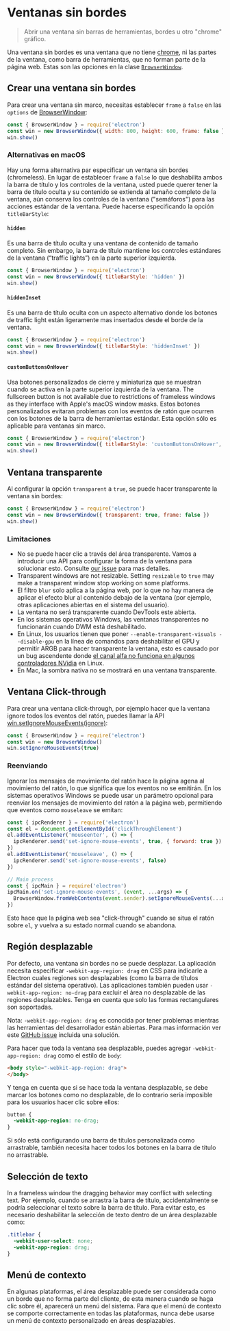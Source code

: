 # Ventanas sin bordes

> Abrir una ventana sin barras de herramientas, bordes u otro "chrome" gráfico.

Una ventana sin bordes es una ventana que no tiene [chrome](https://developer.mozilla.org/en-US/docs/Glossary/Chrome), ni las partes de la ventana, como barra de herramientas, que no forman parte de la página web. Estas son las opciones en la clase [`BrowserWindow`](browser-window.md).

## Crear una ventana sin bordes

Para crear una ventana sin marco, necesitas establecer `frame` a `false` en las `options` de [BrowserWindow](browser-window.md):

```javascript
const { BrowserWindow } = require('electron')
const win = new BrowserWindow({ width: 800, height: 600, frame: false })
win.show()
```

### Alternativas en macOS

Hay una forma alternativa par especificar un ventana sin bordes (chromeless). En lugar de establecer `frame` a `false` lo que deshabilita ambos la barra de título y los controles de la ventana, usted puede querer tener la barra de título oculta y su contenido se extienda al tamaño completo de la ventana, aún conserva los controles de la ventana ("semáforos") para las acciones estándar de la ventana. Puede hacerse especificando la opción `titleBarStyle`:

#### `hidden`

Es una barra de título oculta y una ventana de contenido de tamaño completo. Sin embargo, la barra de título mantiene los controles estándares de la ventana (“traffic lights”) en la parte superior izquierda.

```javascript
const { BrowserWindow } = require('electron')
const win = new BrowserWindow({ titleBarStyle: 'hidden' })
win.show()
```

#### `hiddenInset`

Es una barra de título oculta con un aspecto alternativo donde los botones de traffic light están ligeramente mas insertados desde el borde de la ventana.

```javascript
const { BrowserWindow } = require('electron')
const win = new BrowserWindow({ titleBarStyle: 'hiddenInset' })
win.show()
```

#### `customButtonsOnHover`

Usa botones personalizados de cierre y miniaturiza que se muestran cuando se activa en la parte superior izquierda de la ventana. The fullscreen button is not available due to restrictions of frameless windows as they interface with Apple's macOS window masks. Estos botones personalizados evitaran problemas con los eventos de ratón que ocurren con los botones de la barra de herramientas estándar. Esta opción sólo es aplicable para ventanas sin marco.

```javascript
const { BrowserWindow } = require('electron')
const win = new BrowserWindow({ titleBarStyle: 'customButtonsOnHover', frame: false })
win.show()
```

## Ventana transparente

Al configurar la opción `transparent` a `true`, se puede hacer transparente la ventana sin bordes:

```javascript
const { BrowserWindow } = require('electron')
const win = new BrowserWindow({ transparent: true, frame: false })
win.show()
```

### Limitaciones

* No se puede hacer clic a través del área transparente. Vamos a introducir una API para configurar la forma de la ventana para solucionar esto. Consulte [our issue](https://github.com/electron/electron/issues/1335) para mas detalles.
* Transparent windows are not resizable. Setting `resizable` to `true` may make a transparent window stop working on some platforms.
* El filtro `blur` solo aplica a la página web, por lo que no hay manera de aplicar el efecto blur al contenido debajo de la ventana (por ejemplo, otras aplicaciones abiertas en el sistema del usuario).
* La ventana no será transparente cuando DevTools este abierta.
* En los sistemas operativos Windows, las ventanas transparentes no funcionarán cuando DWM está deshabilitado.
* En Linux, los usuarios tienen que poner `--enable-transparent-visuals --disable-gpu` en la línea de comandos para deshabilitar el GPU y permitir ARGB para hacer transparente la ventana, esto es causado por un bug ascendente donde [el canal alfa no funciona en algunos controladores NVidia](https://bugs.chromium.org/p/chromium/issues/detail?id=369209) en Linux.
* En Mac, la sombra nativa no se mostrará en una ventana transparente.

## Ventana Click-through

Para crear una ventana click-through, por ejemplo hacer que la ventana ignore todos los eventos del ratón, puedes llamar la API [win.setIgnoreMouseEvents(ignore)][ignore-mouse-events]:

```javascript
const { BrowserWindow } = require('electron')
const win = new BrowserWindow()
win.setIgnoreMouseEvents(true)
```

### Reenviando

Ignorar los mensajes de movimiento del ratón hace la página agena al movimiento del ratón, lo que significa que los eventos no se emitirán. En los sistemas operativos Windows se puede usar un parámetro opcional para reenviar los mensajes de movimiento del ratón a la página web, permitiendo que eventos como `mouseleave` se emitan:

```javascript
const { ipcRenderer } = require('electron')
const el = document.getElementById('clickThroughElement')
el.addEventListener('mouseenter', () => {
  ipcRenderer.send('set-ignore-mouse-events', true, { forward: true })
})
el.addEventListener('mouseleave', () => {
  ipcRenderer.send('set-ignore-mouse-events', false)
})

// Main process
const { ipcMain } = require('electron')
ipcMain.on('set-ignore-mouse-events', (event, ...args) => {
  BrowserWindow.fromWebContents(event.sender).setIgnoreMouseEvents(...args)
})
```

Esto hace que la página web sea "click-through" cuando se situa el ratón sobre `el`, y vuelva a su estado normal cuando se abandona.

## Región desplazable

Por defecto, una ventana sin bordes no se puede desplazar. La aplicación necesita especificar `-webkit-app-region: drag` en CSS para indicarle a Electron cuales regiones son desplazables (como la barra de títulos estándar del sistema operativo). Las aplicaciones también pueden usar `-webkit-app-region: no-drag` para excluir el área no desplazable de las regiones desplazables. Tenga en cuenta que solo las formas rectangulares son soportadas.

Nota: `-webkit-app-region: drag` es conocida por tener problemas mientras las herramientas del desarrollador están abiertas. Para mas información ver este [GitHub issue](https://github.com/electron/electron/issues/3647) incluida una solución.

Para hacer que toda la ventana sea desplazable, puedes agregar `-webkit-app-region: drag` como el estilo de `body`:

```html
<body style="-webkit-app-region: drag">
</body>
```

Y tenga en cuenta que si se hace toda la ventana desplazable, se debe marcar los botones como no desplazable, de lo contrario sería imposible para los usuarios hacer clic sobre ellos:

```css
button {
  -webkit-app-region: no-drag;
}
```

Si sólo está configurando una barra de títulos personalizada como arrastrable, también necesita hacer todos los botones en la barra de título no arrastrable.

## Selección de texto

In a frameless window the dragging behavior may conflict with selecting text. Por ejemplo, cuando se arrastra la barra de título, accidentalmente se podría seleccionar el texto sobre la barra de título. Para evitar esto, es necesario deshabilitar la selección de texto dentro de un área desplazable como:

```css
.titlebar {
  -webkit-user-select: none;
  -webkit-app-region: drag;
}
```

## Menú de contexto

En algunas plataformas, el área desplazable puede ser considerada como un borde que no forma parte del cliente, de esta manera cuando se haga clic sobre él, aparecerá un menú del sistema. Para que el menú de contexto se comporte correctamente en todas las plataformas, nunca debe usarse un menú de contexto personalizado en áreas desplazables.

[ignore-mouse-events]: browser-window.md#winsetignoremouseeventsignore-options
